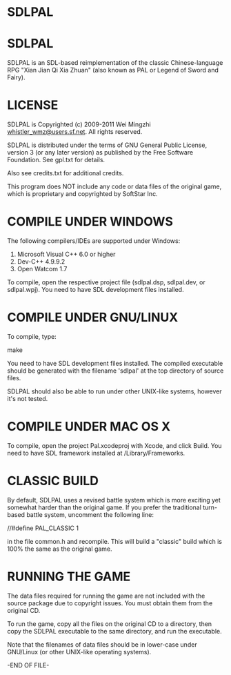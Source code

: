 # SDLPAL
SDLPAL
======

SDLPAL is an SDL-based reimplementation of the classic Chinese-language RPG
"Xian Jian Qi Xia Zhuan" (also known as PAL or Legend of Sword and Fairy).


LICENSE
=======

SDLPAL is Copyrighted (c) 2009-2011 Wei Mingzhi <whistler_wmz@users.sf.net>.
All rights reserved.

SDLPAL is distributed under the terms of GNU General Public License, version 3
(or any later version) as published by the Free Software Foundation. See
gpl.txt for details.

Also see credits.txt for additional credits.

This program does NOT include any code or data files of the original game,
which is proprietary and copyrighted by SoftStar Inc.


COMPILE UNDER WINDOWS
=====================

The following compilers/IDEs are supported under Windows:

1) Microsoft Visual C++ 6.0 or higher
2) Dev-C++ 4.9.9.2
3) Open Watcom 1.7

To compile, open the respective project file (sdlpal.dsp, sdlpal.dev, or
sdlpal.wpj). You need to have SDL development files installed.


COMPILE UNDER GNU/LINUX
=======================

To compile, type:

make

You need to have SDL development files installed. The compiled executable
should be generated with the filename 'sdlpal' at the top directory of source
files.

SDLPAL should also be able to run under other UNIX-like systems, however
it's not tested.


COMPILE UNDER MAC OS X
======================

To compile, open the project Pal.xcodeproj with Xcode, and click Build. You
need to have SDL framework installed at /Library/Frameworks.



CLASSIC BUILD
=============

By default, SDLPAL uses a revised battle system which is more exciting yet
somewhat harder than the original game. If you prefer the traditional
turn-based battle system, uncomment the following line:

//#define PAL_CLASSIC           1

in the file common.h and recompile. This will build a "classic" build which is
100% the same as the original game.


RUNNING THE GAME
================

The data files required for running the game are not included with the source
package due to copyright issues. You must obtain them from the original CD.

To run the game, copy all the files on the original CD to a directory, then
copy the SDLPAL executable to the same directory, and run the executable.

Note that the filenames of data files should be in lower-case under GNU/Linux
(or other UNIX-like operating systems).


-END OF FILE-
